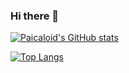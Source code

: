 ### Hi there 👋

<!--
**paicaloid/paicaloid** is a ✨ _special_ ✨ repository because its `README.md` (this file) appears on your GitHub profile.

Here are some ideas to get you started:

- 🔭 I’m currently working on ...
- 🌱 I’m currently learning ...
- 👯 I’m looking to collaborate on ...
- 🤔 I’m looking for help with ...
- 💬 Ask me about ...
- 📫 How to reach me: ...
- 😄 Pronouns: ...
- ⚡ Fun fact: ...
-->

[![Paicaloid's GitHub stats](https://github-readme-stats.vercel.app/api?username=paicaloid)](https://github.com/anuraghazra/github-readme-stats)

[![Top Langs](https://github-readme-stats-m415140uv-paicaloids-projects.vercel.app/api/top-langs/?username=paicaloid)](https://github.com/anuraghazra/github-readme-stats)
